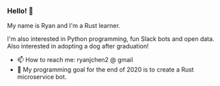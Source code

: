 ### Hello! 👋

My name is Ryan and I'm a Rust learner.

I'm also interested in Python programming, fun Slack bots and open data. Also interested in adopting a dog after graduation!

- 📫  How to reach me: ryanjchen2 @ gmail
- 🥅  My programming goal for the end of 2020 is to create a Rust microservice bot.

